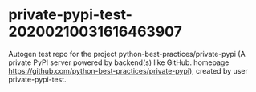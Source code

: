 # private-pypi-test-20200210031616463907
Autogen test repo for the project python-best-practices/private-pypi (A private PyPI server powered by backend(s) like GitHub. homepage https://github.com/python-best-practices/private-pypi), created by user private-pypi-test. 
